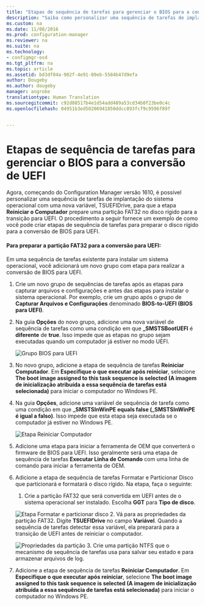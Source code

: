 ```yaml
---
title: "Etapas de sequência de tarefas para gerenciar o BIOS para a conversão de UEFI | Configuration Manager"
description: "Saiba como personalizar uma sequência de tarefas de implantação do sistema operacional para preparar uma partição FAT32 para a transição para UEFI."
ms.custom: na
ms.date: 11/08/2016
ms.prod: configuration-manager
ms.reviewer: na
ms.suite: na
ms.technology:
- configmgr-osd
ms.tgt_pltfrm: na
ms.topic: article
ms.assetid: bd3df04a-902f-4e91-89eb-5584b47d9efa
author: Dougeby
ms.author: dougeby
manager: angrobe
translationtype: Human Translation
ms.sourcegitcommit: c92d88517b4e1d54add489a53cd34b0f23be0c4c
ms.openlocfilehash: 04951b3ed50206941850ddcc893fcf9c9596f89f


---
```

# <a name="task-sequence-steps-to-manage-bios-to-uefi-conversion"></a>Etapas de sequência de tarefas para gerenciar o BIOS para a conversão de UEFI
Agora, começando do Configuration Manager versão 1610, é possível personalizar uma sequência de tarefas de implantação do sistema operacional com uma nova variável, TSUEFIDrive, para que a etapa **Reiniciar o Computador** prepare uma partição FAT32 no disco rígido para a transição para UEFI. O procedimento a seguir fornece um exemplo de como você pode criar etapas de sequência de tarefas para preparar o disco rígido para a conversão de BIOS para UEFI.

#### <a name="to-prepare-the-fat32-partition-for-the-conversion-to-uefi"></a>Para preparar a partição FAT32 para a conversão para UEFI:
Em uma sequência de tarefas existente para instalar um sistema operacional, você adicionará um novo grupo com etapa para realizar a conversão de BIOS para UEFI.

1. Crie um novo grupo de sequências de tarefas após as etapas para capturar arquivos e configurações e antes das etapas para instalar o sistema operacional. Por exemplo, crie um grupo após o grupo de **Capturar Arquivos e Configurações** denominado **BIOS-to-UEFI (BIOS para UEFI)**.
2. Na guia **Opções** do novo grupo, adicione uma nova variável de sequência de tarefas como uma condição em que **_SMSTSBootUEFI** é **diferente** de **true**. Isso impede que as etapas no grupo sejam executadas quando um computador já estiver no modo UEFI.

   ![Grupo BIOS para UEFI](../../core/get-started/media/BIOS-to-UEFI-group.png)
3. No novo grupo, adicione a etapa de sequência de tarefas **Reiniciar Computador**. Em **Especifique o que executar após reiniciar**, selecione **The boot image assigned to this task sequence is selected (A imagem de inicialização atribuída a essa sequência de tarefas está selecionada)** para iniciar o computador no Windows PE.  
4. Na guia **Opções**, adicione uma variável de sequência de tarefa como uma condição em que **_SMSTSInWinPE equals false (_SMSTSInWinPE é igual a falso)**. Isso impede que esta etapa seja executada se o computador já estiver no Windows PE.

    ![Etapa Reiniciar Computador](../../core/get-started/media/restart-in-windows-pe.png)
5. Adicione uma etapa para iniciar a ferramenta de OEM que converterá o firmware de BIOS para UEFI. Isso geralmente será uma etapa de sequência de tarefas **Executar Linha de Comando** com uma linha de comando para iniciar a ferramenta de OEM.
6.  Adicione a etapa de sequência de tarefas Formatar e Particionar Disco que particionará e formatará o disco rígido. Na etapa, faça o seguinte:
    1.  Crie a partição FAT32 que será convertida em UEFI antes de o sistema operacional ser instalado. Escolha **GGT** para **Tipo de disco**.

       ![Etapa Formatar e particionar disco](../media/format-and-partition-disk.png)
    2.  Vá para as propriedades da partição FAT32. Digite **TSUEFIDrive** no campo **Variável**. Quando a sequência de tarefas detectar essa variável, ela preparará para a transição de UEFI antes de reiniciar o computador.

       ![Propriedades da partição](../../core/get-started/media/partition-properties.png)
    3. Crie uma partição NTFS que o mecanismo de sequência de tarefas usa para salvar seu estado e para armazenar arquivos de log.
7.  Adicione a etapa de sequência de tarefas **Reiniciar Computador**. Em **Especifique o que executar após reiniciar**, selecione **The boot image assigned to this task sequence is selected (A imagem de inicialização atribuída a essa sequência de tarefas está selecionada)** para iniciar o computador no Windows PE.  



<!--HONumber=Jan17_HO1-->


